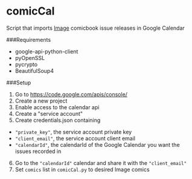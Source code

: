 # comicCal
Script that imports [Image](https://imagecomics.com/) comicbook issue releases in Google Calendar

###Requirements
* google-api-python-client
* pyOpenSSL
* pycrypto
* BeautifulSoup4

###Setup
1. Go to https://code.google.com/apis/console/
2. Create a new project
3. Enable access to the calendar api
4. Create a "service account"
5. Create credentials.json containing
  * `"private_key"`, the service account private key
  * `"client_email"`, the service account client email
  * `"calendarId"`, the calendarId of the Google Calendar you want the issues recorded in
6. Go to the `"calendarId"` calendar and share it with the `"client_email"`
7. Set `comics` list in `comicCal.py` to desired Image comics
